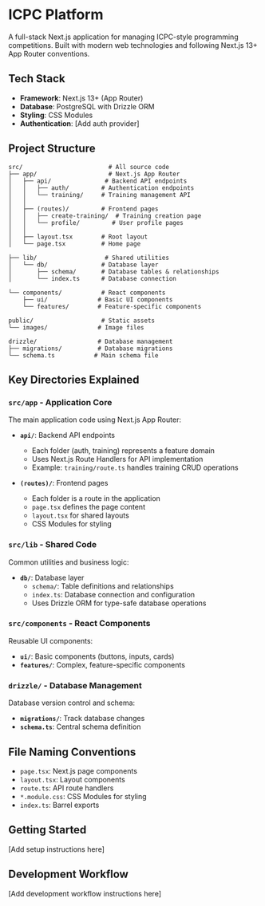 # ICPC Platform

A full-stack Next.js application for managing ICPC-style programming competitions. Built with modern web technologies and following Next.js 13+ App Router conventions.

## Tech Stack

- **Framework**: Next.js 13+ (App Router)
- **Database**: PostgreSQL with Drizzle ORM
- **Styling**: CSS Modules
- **Authentication**: [Add auth provider]

## Project Structure

```
src/                        # All source code
├── app/                    # Next.js App Router
│   ├── api/               # Backend API endpoints
│   │   ├── auth/         # Authentication endpoints
│   │   └── training/     # Training management API
│   │
│   ├── (routes)/         # Frontend pages
│   │   ├── create-training/  # Training creation page
│   │   └── profile/         # User profile pages
│   │
│   ├── layout.tsx        # Root layout
│   └── page.tsx          # Home page

├── lib/                   # Shared utilities
│   └── db/               # Database layer
│       ├── schema/       # Database tables & relationships
│       └── index.ts      # Database connection

└── components/           # React components
    ├── ui/              # Basic UI components
    └── features/        # Feature-specific components

public/                   # Static assets
└── images/              # Image files

drizzle/                 # Database management
├── migrations/          # Database migrations
└── schema.ts           # Main schema file
```

## Key Directories Explained

### `src/app` - Application Core
The main application code using Next.js App Router:

- **`api/`**: Backend API endpoints
  - Each folder (auth, training) represents a feature domain
  - Uses Next.js Route Handlers for API implementation
  - Example: `training/route.ts` handles training CRUD operations

- **`(routes)/`**: Frontend pages
  - Each folder is a route in the application
  - `page.tsx` defines the page content
  - `layout.tsx` for shared layouts
  - CSS Modules for styling

### `src/lib` - Shared Code
Common utilities and business logic:

- **`db/`**: Database layer
  - `schema/`: Table definitions and relationships
  - `index.ts`: Database connection and configuration
  - Uses Drizzle ORM for type-safe database operations

### `src/components` - React Components
Reusable UI components:

- **`ui/`**: Basic components (buttons, inputs, cards)
- **`features/`**: Complex, feature-specific components

### `drizzle/` - Database Management
Database version control and schema:

- **`migrations/`**: Track database changes
- **`schema.ts`**: Central schema definition

## File Naming Conventions

- `page.tsx`: Next.js page components
- `layout.tsx`: Layout components
- `route.ts`: API route handlers
- `*.module.css`: CSS Modules for styling
- `index.ts`: Barrel exports

## Getting Started

[Add setup instructions here]

## Development Workflow

[Add development workflow instructions here]
